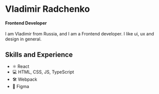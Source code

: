 # Vladimir Radchenko
#### Frontend Developer
I am Vladimir from Russia, and I am a Frontend developer.  I like ui, ux and design in general. 

## Skills and Experience
*  ⚛ React
*  💻 HTML, CSS, JS, TypeScript
*  🛠 Webpack
*  🎨 Figma







